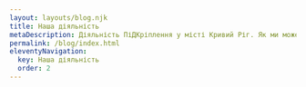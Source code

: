 ```yaml
---
layout: layouts/blog.njk
title: Наша діяльність
metaDescription: Діяльність ПіДКріплення у місті Кривий Ріг. Як ми можемо допомогти. Долучайся до команди волонтерів
permalink: /blog/index.html
eleventyNavigation:
  key: Наша діяльність
  order: 2
---
```

